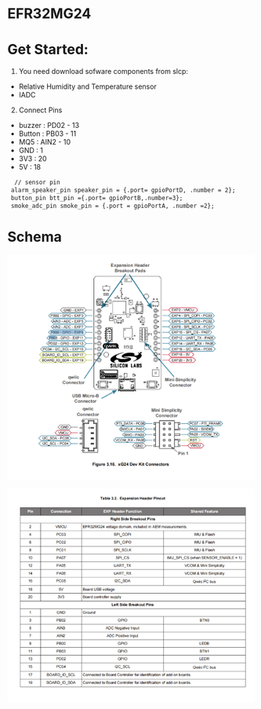 # EFR32MG24
# Get Started:
1. You need download sofware components from slcp:
- Relative Humidity and Temperature sensor
- IADC
2. Connect Pins 
- buzzer : PD02 - 13
- Button : PB03 - 11
- MQ5 : AIN2 - 10
- GND : 1
- 3V3 : 20
- 5V : 18  

 ```
   // sensor pin
  alarm_speaker_pin speaker_pin = {.port= gpioPortD, .number = 2};
  button_pin btt_pin ={.port= gpioPortB,.number=3};
  smoke_adc_pin smoke_pin = {.port = gpioPortA, .number =2};
```
# Schema
  
  ![System View](img1.png)
  
  ![System View](img2.png)